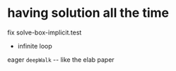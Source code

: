 # having solution all the time

fix solve-box-implicit.test

- infinite loop

eager `deepWalk` -- like the elab paper
